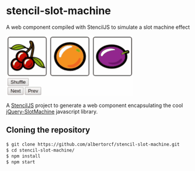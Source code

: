 # stencil-slot-machine

A web component compiled with StencilJS to simulate a slot machine effect

![slot-machine](./img/demo.gif)

A [StencilJS](https://stenciljs.com/) project to generate a web component encapsulating the cool [jQuery-SlotMachine](https://github.com/josex2r/jQuery-SlotMachine) javascript library. 

## Cloning the repository

```
$ git clone https://github.com/albertorcf/stencil-slot-machine.git
$ cd stencil-slot-machine/
$ npm install
$ npm start
``` 
